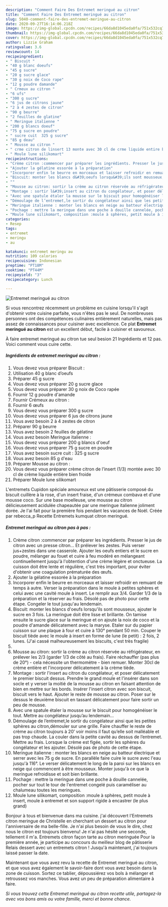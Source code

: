 ```yaml
---
description: "Comment Faire Des Entremet meringué au citron"
title: "Comment Faire Des Entremet meringué au citron"
slug: 5040-comment-faire-des-entremet-meringue-au-citron
date: 2020-09-27T16:14:06.218Z
image: https://img-global.cpcdn.com/recipes/66da8d1045eda0fa/751x532cq70/entremet-meringue-au-citron-photo-principale-de-la-recette.jpg
thumbnail: https://img-global.cpcdn.com/recipes/66da8d1045eda0fa/751x532cq70/entremet-meringue-au-citron-photo-principale-de-la-recette.jpg
cover: https://img-global.cpcdn.com/recipes/66da8d1045eda0fa/751x532cq70/entremet-meringue-au-citron-photo-principale-de-la-recette.jpg
author: Lizzie Graham
ratingvalue: 3.6
reviewcount: 14
recipeingredient:
- " Biscuit "
- "40 g blanc doeufs"
- "45 g sucre"
- "20 g sucre glace"
- "30 g noix de Coco rape"
- "12 g poudre damande"
- " Crmeux au citron "
- "6 ufs"
- "300 g sucre"
- "6 jus de citrons jaune"
- "2 à 4 zestes de citron"
- "90 g beurre"
- "2 feuilles de glatine"
- " Meringue italienne "
- "200 g blancs doeuf"
- "75 g sucre en poudre"
- " sucre cuit  325 g sucre"
- "85 g deau"
- " Mousse au citron "
- " crme citron de linsert 13 monte avec 30 cl de crme liquide entire bien froide"
- " Moule lune silikomart"
recipeinstructions:
- "Crème citron :commencer par préparer les ingrédients. Presser le jus de citron avec un presse citron... Et prélever les zestes. Puis verser jus+zestes dans une casserole. Ajouter les oeufs entiers et le sucre en poudre, mélanger au fouet et cuire à feu modéré en mélangeant continuellement jusqu&#39;à l&#39;obtention d&#39;une crème légère et onctueuse. La cuisson doit être lente et régulière, c&#39;est très important, pour éviter d&#39;obtenir une coagulation prématurée des œufs."
- "Ajouter la gélatine essorée à la préparation"
- "Incorporer enfin le beurre en morceaux et laisser refroidir en remuant de temps à autre. Verser la préparation dans le moule à petites sphères et celui avec une cavité moule à insert. Le remplir aux 3/4. Garder 1/3 de la préparation et la réserver au frais. Désolé pas de photo pour cette étape. Congeler le tout jusqu&#39;au lendemain."
- "Biscuit: monter les blancs d&#39;oeufs lorsqu&#39;ils sont mousseux, ajouter le sucre en 3 fois. La meringue doit être lisse et brillante. On tamise ensuite le sucre glace sur la meringue et on ajoute la noix de coco et la poudre d&#39;amande délicatement avec la maryse. Etaler sur du papier cuisson sur une plaque à four et cuire à 130° pendant 50 min. Couper le biscuit tiède avec le moule à insert en forme de lune (le petit) : 2 fois, 2 lunes. (J&#39;ai cassé malheureusement les biscuits, c&#39;est très fragile)"
- ""
- "Mousse au citron: sortir la crème au citron réservée au réfrigérateur, en prélever les 2/3 (garder 1/3 de côté au frais). Faire réchauffer (pas plus de 20°) - cela nécessite un thermomètre - bien remuer. Monter 30cl de crème entière et l&#39;incorporer délicatement à la crème tiède."
- "Montage : sortir l&#39;insert au citron du congélateur, et poser délicatement le premier biscuit dessus. Prendre le grand moule et l&#39;insérer dans son socle et y verser la moitié de la mousse au citron en faisant attention de bien en mettre sur les bords. Insérer l&#39;insert citron avec son biscuit, biscuit vers le haut. Ajouter le reste de mousse au citron. Poser sur le dessus le deuxième biscuit en tassant délicatement pour faire sortir un peu de mousse."
- "Avec une spatule étaler la mousse sur le biscuit pour homogénéiser le tout. Mettre au congélateur jusqu’au lendemain..."
- "Démoulage de l’entremet,le sortir du congélateur ainsi que les petites sphères au citron,démouler sur une grille. Faire chauffer le reste de crème au citron toujours à 20’ voir moins il faut qu’elle soit malléable et pas trop chaude. La couler dans la petite cavité au dessus de l’entremet. Mettre au frais. Lorsque la crème est figée, sortir les sphères du congélateur et les ajouter. Désolé pas de photo de cette étape."
- "Meringue italienne : monter les blancs en neige au batteur électrique et serrer avec les 75 g de sucre. En parallèle faire cuire le sucre avec l&#39;eau jusqu&#39;à 116°. Le verser délicatement le long de la paroi sur les blancs en neige qui commencent à être mousseux. Monter jusqu&#39;à ce que la meringue refroidisse et soit bien brillante."
- "Pochage : mettre la meringue dans une poche à douille cannelée, pocher sur tout le tour de l&#39;entremet congelé puis caraméliser au chalumeau toutes les meringues."
- "Moule lune silikomart, composition :moule à sphères, petit moule à insert, moule à entremet et son support rigide à encastrer (le plus grand)"
categories:
- Resep
tags:
- entremet
- meringu
- au

katakunci: entremet meringu au 
nutrition: 109 calories
recipecuisine: Indonesian
preptime: "PT18M"
cooktime: "PT44M"
recipeyield: "3"
recipecategory: Lunch

---
```



![Entremet meringué au citron](https://img-global.cpcdn.com/recipes/66da8d1045eda0fa/751x532cq70/entremet-meringue-au-citron-photo-principale-de-la-recette.jpg)

Si vous rencontrez récemment un problème en cuisine lorsqu'il s'agit d'obtenir votre cuisine parfaite, vous n'êtes pas le seul. De nombreuses personnes ont des compétences culinaires entièrement naturelles, mais pas assez de connaissances pour cuisiner avec excellence. Ce plat <strong> Entremet meringué au citron </strong> est un excellent début, facile à cuisiner et savoureux.

<!--inarticleads1-->

À faire entremet meringué au citron tue seul besion 21 Ingrédients et 12 pas. Voici comment vous cuire cette.

##### Ingrédients de entremet meringué au citron :

1. Vous devez vous préparer  Biscuit :
1. Utilisation 40 g blanc d’oeufs
1. Préparer 45 g sucre
1. Vous devez vous préparer 20 g sucre glace
1. Vous devez vous préparer 30 g noix de Coco rapée
1. Fournir 12 g poudre d&#39;amande
1. Fournir  Crémeux au citron :
1. Fournir 6 œufs
1. Vous devez vous préparer 300 g sucre
1. Vous devez vous préparer 6 jus de citrons jaune
1. Vous avez besoin 2 à 4 zestes de citron
1. Préparer 90 g beurre
1. Vous avez besoin 2 feuilles de gélatine
1. Vous avez besoin  Meringue italienne :
1. Vous devez vous préparer 200 g blancs d&#39;oeuf
1. Vous devez vous préparer 75 g sucre en poudre
1. Vous avez besoin  sucre cuit : 325 g sucre
1. Vous avez besoin 85 g d&#39;eau
1. Préparer  Mousse au citron :
1. Vous devez vous préparer  crème citron de l’insert (1/3) montée avec 30 cl de crème liquide entière bien froide
1. Préparer  Moule lune silikomart


L&#39;entremets Cupidon spéciale amoureux est une pâtisserie composé du biscuit cuillère à la rose, d&#39;un insert fraise, d&#39;un crémeux combava et d&#39;une mousse coco. Sur une base moelleuse, une mousse au citron délicieusement acidulée chapeautée par une meringue italienne joliment dorée. Je l&#39;ai fait pour la première fois pendant les vacances de Noël. Créée par rebecca_p Recette Entremets kumquat citron meringué. 

<!--inarticleads2-->

##### Entremet meringué au citron pas à pas :

1. Crème citron :commencer par préparer les ingrédients. Presser le jus de citron avec un presse citron... Et prélever les zestes. Puis verser jus+zestes dans une casserole. Ajouter les oeufs entiers et le sucre en poudre, mélanger au fouet et cuire à feu modéré en mélangeant continuellement jusqu&#39;à l&#39;obtention d&#39;une crème légère et onctueuse. La cuisson doit être lente et régulière, c&#39;est très important, pour éviter d&#39;obtenir une coagulation prématurée des œufs.
1. Ajouter la gélatine essorée à la préparation
1. Incorporer enfin le beurre en morceaux et laisser refroidir en remuant de temps à autre. Verser la préparation dans le moule à petites sphères et celui avec une cavité moule à insert. Le remplir aux 3/4. Garder 1/3 de la préparation et la réserver au frais. Désolé pas de photo pour cette étape. Congeler le tout jusqu&#39;au lendemain.
1. Biscuit: monter les blancs d&#39;oeufs lorsqu&#39;ils sont mousseux, ajouter le sucre en 3 fois. La meringue doit être lisse et brillante. On tamise ensuite le sucre glace sur la meringue et on ajoute la noix de coco et la poudre d&#39;amande délicatement avec la maryse. Etaler sur du papier cuisson sur une plaque à four et cuire à 130° pendant 50 min. Couper le biscuit tiède avec le moule à insert en forme de lune (le petit) : 2 fois, 2 lunes. (J&#39;ai cassé malheureusement les biscuits, c&#39;est très fragile)
1. 
1. Mousse au citron: sortir la crème au citron réservée au réfrigérateur, en prélever les 2/3 (garder 1/3 de côté au frais). Faire réchauffer (pas plus de 20°) - cela nécessite un thermomètre - bien remuer. Monter 30cl de crème entière et l&#39;incorporer délicatement à la crème tiède.
1. Montage : sortir l&#39;insert au citron du congélateur, et poser délicatement le premier biscuit dessus. Prendre le grand moule et l&#39;insérer dans son socle et y verser la moitié de la mousse au citron en faisant attention de bien en mettre sur les bords. Insérer l&#39;insert citron avec son biscuit, biscuit vers le haut. Ajouter le reste de mousse au citron. Poser sur le dessus le deuxième biscuit en tassant délicatement pour faire sortir un peu de mousse.
1. Avec une spatule étaler la mousse sur le biscuit pour homogénéiser le tout. Mettre au congélateur jusqu’au lendemain...
1. Démoulage de l’entremet,le sortir du congélateur ainsi que les petites sphères au citron,démouler sur une grille. Faire chauffer le reste de crème au citron toujours à 20’ voir moins il faut qu’elle soit malléable et pas trop chaude. La couler dans la petite cavité au dessus de l’entremet. Mettre au frais. Lorsque la crème est figée, sortir les sphères du congélateur et les ajouter. Désolé pas de photo de cette étape.
1. Meringue italienne : monter les blancs en neige au batteur électrique et serrer avec les 75 g de sucre. En parallèle faire cuire le sucre avec l&#39;eau jusqu&#39;à 116°. Le verser délicatement le long de la paroi sur les blancs en neige qui commencent à être mousseux. Monter jusqu&#39;à ce que la meringue refroidisse et soit bien brillante.
1. Pochage : mettre la meringue dans une poche à douille cannelée, pocher sur tout le tour de l&#39;entremet congelé puis caraméliser au chalumeau toutes les meringues.
1. Moule lune silikomart, composition :moule à sphères, petit moule à insert, moule à entremet et son support rigide à encastrer (le plus grand)


Bonjour à tous et bienvenue dans ma cuisine. j&#39;ai découvert l&#39;Entremets citron meringue de Christelle en cherchant un dessert au citron pour l&#39;anniversaire de ma belle-fille. Je n&#39;ai plus besoin de vous le dire, chez nous le citron est toujours bienvenu! Je n&#39;ai pas hésité une seconde, tellement il m&#39;a. Entremets citron façon tarte au citron meringuée Pour la première année, je participe au concours du meilleur blog de pâtisserie Relais dessert avec un entremets citron ! Jusqu&#39;à maintenant, j&#39;ai toujours laissé passer la date. 

<!--inarticleads1-->

<p>
Maintenant que vous avez revu la recette de Entremet meringué au citron, et que vous avez également le savoir-faire dont vous avez besoin dans la zone de cuisson. Sortez ce tablier, dépoussiérez vos bols à mélanger et retroussez vos manches. Vous avez un peu de préparation alimentaire à faire.
</p>

<p>
<i>Si vous trouvez cette Entremet meringué au citron recette utile, partagez-la avec vos bons amis ou votre famille, merci et bonne chance.</i>
</p>
